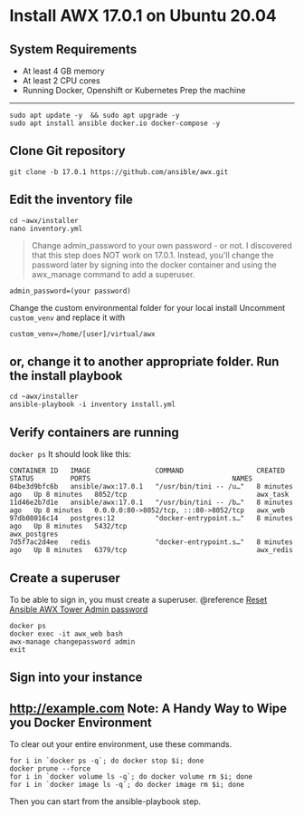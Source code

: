 Install AWX 17.0.1 on Ubuntu 20.04
==================================

System Requirements
-------------------
- At least 4 GB memory
- At least 2 CPU cores
- Running Docker, Openshift or Kubernetes
Prep the machine
----------------
```
sudo apt update -y  && sudo apt upgrade -y
sudo apt install ansible docker.io docker-compose -y
```
Clone Git repository
--------------------
```
git clone -b 17.0.1 https://github.com/ansible/awx.git
```
Edit the inventory file
-----------------------
```
cd ~awx/installer
nano inventory.yml
```
> Change admin_password to your own password -  or not. I discovered that this step does NOT work on 17.0.1.  Instead, you'll change the password later by signing into the docker container and using the awx_manage command to add a superuser.
```
admin_password=(your password)
```
Change the custom environmental folder for your local install
Uncomment ```custom_venv``` and replace it with
```
custom_venv=/home/[user]/virtual/awx
```
or, change it to another appropriate folder.
Run the install playbook
------------------------
```
cd ~awx/installer
ansible-playbook -i inventory install.yml
```
Verify containers are running
-----------------------------
```docker ps```
It should look like this:
```
CONTAINER ID   IMAGE                COMMAND                  CREATED         STATUS         PORTS                                   NAMES
04be3d9bfc6b   ansible/awx:17.0.1   "/usr/bin/tini -- /u…"   8 minutes ago   Up 8 minutes   8052/tcp                                awx_task
11d46e2b7d1e   ansible/awx:17.0.1   "/usr/bin/tini -- /b…"   8 minutes ago   Up 8 minutes   0.0.0.0:80->8052/tcp, :::80->8052/tcp   awx_web
97db08016c14   postgres:12          "docker-entrypoint.s…"   8 minutes ago   Up 8 minutes   5432/tcp                                awx_postgres
7d5f7ac2d4ee   redis                "docker-entrypoint.s…"   8 minutes ago   Up 8 minutes   6379/tcp                                awx_redis
```
Create a superuser
------------------
To be able to sign in, you must create a superuser. 
@reference [Reset Ansible AWX Tower Admin password](http://vcloud-lab.com/entries/devops/reset-ansible-awx-tower-admin-password)
```
docker ps
docker exec -it awx_web bash
awx-manage changepassword admin
exit
```
Sign into your instance
-----------------------
http://example.com
Note: A Handy Way to Wipe you Docker Environment
------------------------------------------------
To clear out your entire environment, use these commands.
```
for i in `docker ps -q`; do docker stop $i; done
docker prune --force
for i in `docker volume ls -q`; do docker volume rm $i; done
for i in `docker image ls -q`; do docker image rm $i; done
```
Then you can start from the ansible-playbook step.
